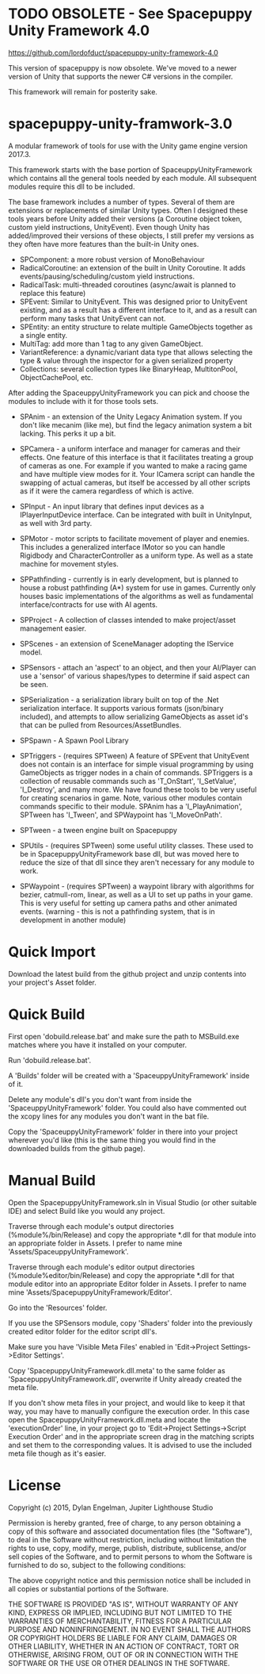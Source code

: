 # TODO OBSOLETE - See Spacepuppy Unity Framework 4.0
https://github.com/lordofduct/spacepuppy-unity-framework-4.0

This version of spacepuppy is now obsolete. We've moved to a newer version of Unity that supports the newer C# versions in the compiler.

This framework will remain for posterity sake.

# spacepuppy-unity-framwork-3.0
A modular framework of tools for use with the Unity game engine version 2017.3.

This framework starts with the base portion of SpaceuppyUnityFramework which contains all the general tools needed by each module. All subsequent modules require this dll to be included.

The base framework includes a number of types. Several of them are extensions or replacements of similar Unity types. Often I designed these tools years before Unity added their versions (a Coroutine object token, custom yield instructions, UnityEvent). Even though Unity has added/improved their versions of these objects, I still prefer my versions as they often have more features than the built-in Unity ones.

- SPComponent: a more robust version of MonoBehaviour
- RadicalCoroutine: an extension of the built in Unity Coroutine. It adds events/pausing/scheduling/custom yield instructions.
- RadicalTask: multi-threaded coroutines (async/await is planned to replace this feature)
- SPEvent: Similar to UnityEvent. This was designed prior to UnityEvent existing, and as a result has a different interface to it, and as a result can perform many tasks that UnityEvent can not.
- SPEntity: an entity structure to relate multiple GameObjects together as a single entity.
- MultiTag: add more than 1 tag to any given GameObject.
- VariantReference: a dynamic/variant data type that allows selecting the type & value through the inspector for a given serialized property
- Collections: several collection types like BinaryHeap, MultitonPool, ObjectCachePool, etc.

After adding the SpaceuppyUnityFramework you can pick and choose the modules to include with it for those tools sets.

- SPAnim - an extension of the Unity Legacy Animation system. If you don't like mecanim (like me), but find the legacy animation system a bit lacking. This perks it up a bit.

- SPCamera - a uniform interface and manager for cameras and their effects. One feature of this interface is that it facilitates treating a group of cameras as one. For example if you wanted to make a racing game and have multiple view modes for it. Your ICamera script can handle the swapping of actual cameras, but itself be accessed by all other scripts as if it were the camera regardless of which is active.

- SPInput - An input library that defines input devices as a IPlayerInputDevice interface. Can be integrated with built in UnityInput, as well with 3rd party.

- SPMotor - motor scripts to facilitate movement of player and enemies. This includes a generalized interface IMotor so you can handle Rigidbody and CharacterController as a uniform type. As well as a state machine for movement styles.

- SPPathfinding - currently is in early development, but is planned to house a robust pathfinding (A*) system for use in games. Currently only houses basic implementations of the algorithms as well as fundamental interface/contracts for use with AI agents.

- SPProject - A collection of classes intended to make project/asset management easier.

- SPScenes - an extension of SceneManager adopting the IService model.

- SPSensors - attach an 'aspect' to an object, and then your AI/Player can use a 'sensor' of various shapes/types to determine if said aspect can be seen.

- SPSerialization - a serialization library built on top of the .Net serialization interface. It supports various formats (json/binary included), and attempts to allow serializing GameObjects as asset id's that can be pulled from Resources/AssetBundles.

- SPSpawn - A Spawn Pool Library

- SPTriggers - (requires SPTween) A feature of SPEvent that UnityEvent does not contain is an interface for simple visual programming by using GameObjects as trigger nodes in a chain of commands. SPTriggers is a collection of reusable commands such as 'T_OnStart', 'I_SetValue', 'I_Destroy', and many more. We have found these tools to be very useful for creating scenarios in game. Note, various other modules contain commands specific to their module. SPAnim has a 'I_PlayAnimation', SPTween has 'I_Tween', and SPWaypoint has 'I_MoveOnPath'.

- SPTween - a tween engine built on Spacepuppy

- SPUtils - (requires SPTween) some useful utility classes. These used to be in SpacepuppyUnityFramework base dll, but was moved here to reduce the size of that dll since they aren't necessary for any module to work.

- SPWaypoint - (requires SPTween) a waypoint library with algorithms for bezier, catmull-rom, linear, as well as a UI to set up paths in your game. This is very useful for setting up camera paths and other animated events. (warning - this is not a pathfinding system, that is in development in another module)

# Quick Import

Download the latest build from the github project and unzip contents into your project's Asset folder.

# Quick Build

First open 'dobuild.release.bat' and make sure the path to MSBuild.exe matches where you have it installed on your computer.

Run 'dobuild.release.bat'.

A 'Builds' folder will be created with a 'SpaceuppyUnityFramework' inside of it.

Delete any module's dll's you don't want from inside the 'SpaceuppyUnityFramework' folder. You could also have commented out the xcopy lines for any modules you don't want in the bat file.

Copy the 'SpaceuppyUnityFramework' folder in there into your project wherever you'd like (this is the same thing you would find in the downloaded builds from the github page).

# Manual Build

Open the SpacepuppyUnityFramework.sln in Visual Studio (or other suitable IDE) and select Build like you would any project.

Traverse through each module's output directories (%module%/bin/Release) and copy the appropriate *.dll for that module into an appropriate folder in Assets. I prefer to name mine 'Assets/SpaceuppyUnityFramework'.

Traverse through each module's editor output directories (%module%editor/bin/Release) and copy the appropriate *.dll for that module editor into an appropriate Editor folder in Assets. I prefer to name mine 'Assets/SpacepuppyUnityFramework/Editor'.

Go into the 'Resources' folder.

If you use the SPSensors module, copy 'Shaders' folder into the previously created editor folder for the editor script dll's.

Make sure you have 'Visible Meta Files' enabled in 'Edit->Project Settings->Editor Settings'.

Copy 'SpacepuppyUnityFramework.dll.meta' to the same folder as 'SpacepuppyUnityFramework.dll', overwrite if Unity already created the meta file.

If you don't show meta files in your project, and would like to keep it that way, you may have to manually configure the execution order. In this case open the SpacepuppyUnityFramework.dll.meta and locate the 'executionOrder' line, in your project go to 'Edit->Project Settings->Script Execution Order' and in the appropriate screen drag in the matching scripts and set them to the corresponding values. It is advised to use the included meta file though as it's easier.

# License
Copyright (c) 2015, Dylan Engelman, Jupiter Lighthouse Studio

Permission is hereby granted, free of charge, to any person obtaining a copy of this software and associated documentation files (the "Software"), to deal in the Software without restriction, including without limitation the rights to use, copy, modify, merge, publish, distribute, sublicense, and/or sell copies of the Software, and to permit persons to whom the Software is furnished to do so, subject to the following conditions:

The above copyright notice and this permission notice shall be included in all copies or substantial portions of the Software.

THE SOFTWARE IS PROVIDED "AS IS", WITHOUT WARRANTY OF ANY KIND, EXPRESS OR IMPLIED, INCLUDING BUT NOT LIMITED TO THE WARRANTIES OF MERCHANTABILITY, FITNESS FOR A PARTICULAR PURPOSE AND NONINFRINGEMENT. IN NO EVENT SHALL THE AUTHORS OR COPYRIGHT HOLDERS BE LIABLE FOR ANY CLAIM, DAMAGES OR OTHER LIABILITY, WHETHER IN AN ACTION OF CONTRACT, TORT OR OTHERWISE, ARISING FROM, OUT OF OR IN CONNECTION WITH THE SOFTWARE OR THE USE OR OTHER DEALINGS IN THE SOFTWARE.